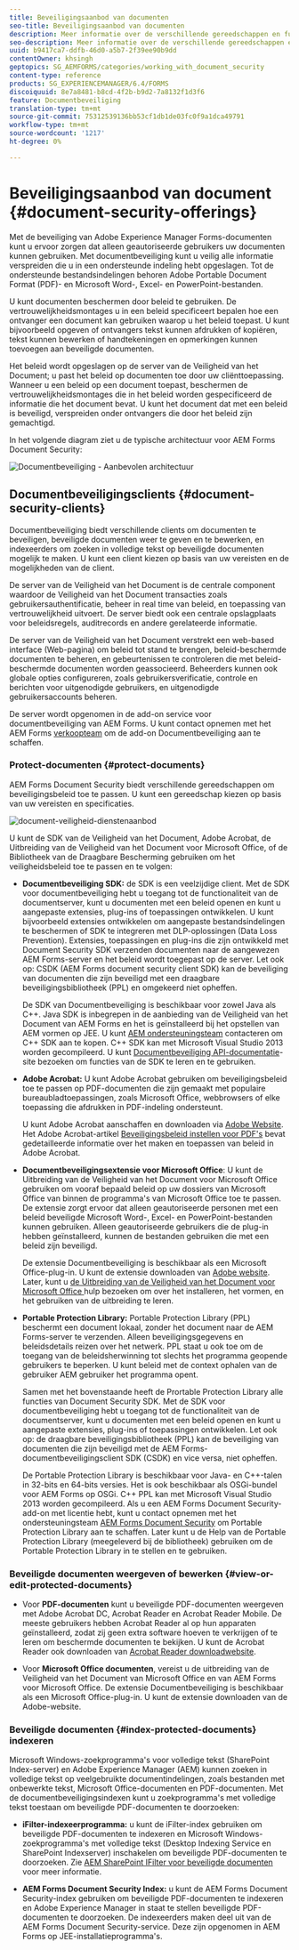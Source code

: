 ```yaml
---
title: Beveiligingsaanbod van documenten
seo-title: Beveiligingsaanbod van documenten
description: Meer informatie over de verschillende gereedschappen en functies van AEM documentbeveiliging
seo-description: Meer informatie over de verschillende gereedschappen en functies van AEM documentbeveiliging
uuid: b9417ca7-ddfb-46d0-a5b7-2f39ee90b9dd
contentOwner: khsingh
geptopics: SG_AEMFORMS/categories/working_with_document_security
content-type: reference
products: SG_EXPERIENCEMANAGER/6.4/FORMS
discoiquuid: 8e7a8481-b8cd-4f2b-b9d2-7a8132f1d3f6
feature: Documentbeveiliging
translation-type: tm+mt
source-git-commit: 75312539136bb53cf1db1de03fc0f9a1dca49791
workflow-type: tm+mt
source-wordcount: '1217'
ht-degree: 0%

---
```



# Beveiligingsaanbod van document {#document-security-offerings}

Met de beveiliging van Adobe Experience Manager Forms-documenten kunt u ervoor zorgen dat alleen geautoriseerde gebruikers uw documenten kunnen gebruiken. Met documentbeveiliging kunt u veilig alle informatie verspreiden die u in een ondersteunde indeling hebt opgeslagen. Tot de ondersteunde bestandsindelingen behoren Adobe Portable Document Format (PDF)- en Microsoft Word-, Excel- en PowerPoint-bestanden.

U kunt documenten beschermen door beleid te gebruiken. De vertrouwelijkheidsmontages u in een beleid specificeert bepalen hoe een ontvanger een document kan gebruiken waarop u het beleid toepast. U kunt bijvoorbeeld opgeven of ontvangers tekst kunnen afdrukken of kopiëren, tekst kunnen bewerken of handtekeningen en opmerkingen kunnen toevoegen aan beveiligde documenten.

Het beleid wordt opgeslagen op de server van de Veiligheid van het Document; u past het beleid op documenten toe door uw cliënttoepassing. Wanneer u een beleid op een document toepast, beschermen de vertrouwelijkheidsmontages die in het beleid worden gespecificeerd de informatie die het document bevat. U kunt het document dat met een beleid is beveiligd, verspreiden onder ontvangers die door het beleid zijn gemachtigd.

In het volgende diagram ziet u de typische architectuur voor AEM Forms Document Security:

![Documentbeveiliging - Aanbevolen architectuur](do-not-localize/document_security_architecture.png)

## Documentbeveiligingsclients {#document-security-clients}

Documentbeveiliging biedt verschillende clients om documenten te beveiligen, beveiligde documenten weer te geven en te bewerken, en indexeerders om zoeken in volledige tekst op beveiligde documenten mogelijk te maken. U kunt een client kiezen op basis van uw vereisten en de mogelijkheden van de client.

De server van de Veiligheid van het Document is de centrale component waardoor de Veiligheid van het Document transacties zoals gebruikersauthentificatie, beheer in real time van beleid, en toepassing van vertrouwelijkheid uitvoert. De server biedt ook een centrale opslagplaats voor beleidsregels, auditrecords en andere gerelateerde informatie.

De server van de Veiligheid van het Document verstrekt een web-based interface (Web-pagina) om beleid tot stand te brengen, beleid-beschermde documenten te beheren, en gebeurtenissen te controleren die met beleid-beschermde documenten worden geassocieerd. Beheerders kunnen ook globale opties configureren, zoals gebruikersverificatie, controle en berichten voor uitgenodigde gebruikers, en uitgenodigde gebruikersaccounts beheren.

De server wordt opgenomen in de add-on service voor documentbeveiliging van AEM Forms. U kunt contact opnemen met het AEM Forms [verkoopteam](https://www.adobe.com/products/request-consultation/marketing-cloud.html?s_osc=70114000002JNwKAAW&amp;s_iid=70114000002JHs3AAG) om de add-on Documentbeveiliging aan te schaffen.

### Protect-documenten {#protect-documents}

AEM Forms Document Security biedt verschillende gereedschappen om beveiligingsbeleid toe te passen. U kunt een gereedschap kiezen op basis van uw vereisten en specificaties.

![document-veiligheid-dienstenaanbod](assets/document-security-offerings.png)

U kunt de SDK van de Veiligheid van het Document, Adobe Acrobat, de Uitbreiding van de Veiligheid van het Document voor Microsoft Office, of de Bibliotheek van de Draagbare Bescherming gebruiken om het veiligheidsbeleid toe te passen en te volgen:

* **Documentbeveiliging SDK:** de SDK is een veelzijdige client. Met de SDK voor documentbeveiliging hebt u toegang tot de functionaliteit van de documentserver, kunt u documenten met een beleid openen en kunt u aangepaste extensies, plug-ins of toepassingen ontwikkelen. U kunt bijvoorbeeld extensies ontwikkelen om aangepaste bestandsindelingen te beschermen of SDK te integreren met DLP-oplossingen (Data Loss Prevention). Extensies, toepassingen en plug-ins die zijn ontwikkeld met Document Security SDK verzenden documenten naar de aangewezen AEM Forms-server en het beleid wordt toegepast op de server. Let ook op: CSDK (AEM Forms document security client SDK) kan de beveiliging van documenten die zijn beveiligd met een draagbare beveiligingsbibliotheek (PPL) en omgekeerd niet opheffen.

   De SDK van Documentbeveiliging is beschikbaar voor zowel Java als C++. Java SDK is inbegrepen in de aanbieding van de Veiligheid van het Document van AEM Forms en het is geïnstalleerd bij het opstellen van AEM vormen op JEE. U kunt [AEM ondersteuningsteam](https://helpx.adobe.com/marketing-cloud/contact-support.html) contacteren om C++ SDK aan te kopen. C++ SDK kan met Microsoft Visual Studio 2013 worden gecompileerd. U kunt [Documentbeveiliging API-documentatie](https://help.adobe.com/en_US/livecycle/11.0/Services/WS92d06802c76abadb76c48dfe12dbeb3e281-7ff0.2.html)-site bezoeken om functies van de SDK te leren en te gebruiken.

* **Adobe Acrobat:** U kunt Adobe Acrobat gebruiken om beveiligingsbeleid toe te passen op PDF-documenten die zijn gemaakt met populaire bureaubladtoepassingen, zoals Microsoft Office, webbrowsers of elke toepassing die afdrukken in PDF-indeling ondersteunt.

   U kunt Adobe Acrobat aanschaffen en downloaden via [Adobe Website](https://acrobat.adobe.com/us/en/free-trial-download.html). Het Adobe Acrobat-artikel [Beveiligingsbeleid instellen voor PDF&#39;s](https://helpx.adobe.com/acrobat/using/setting-security-policies-pdfs.html) bevat gedetailleerde informatie over het maken en toepassen van beleid in Adobe Acrobat.

* **Documentbeveiligingsextensie voor Microsoft Office**: U kunt de Uitbreiding van de Veiligheid van het Document voor Microsoft Office gebruiken om vooraf bepaald beleid op uw dossiers van Microsoft Office van binnen de programma&#39;s van Microsoft Office toe te passen. De extensie zorgt ervoor dat alleen geautoriseerde personen met een beleid beveiligde Microsoft Word-, Excel- en PowerPoint-bestanden kunnen gebruiken. Alleen geautoriseerde gebruikers die de plug-in hebben geïnstalleerd, kunnen de bestanden gebruiken die met een beleid zijn beveiligd.

   De extensie Documentbeveiliging is beschikbaar als een Microsoft Office-plug-in. U kunt de extensie downloaden van [Adobe website](https://helpx.adobe.com/aem-forms/aem-document-security/download-installer.html). Later, kunt u [de Uitbreiding van de Veiligheid van het Document voor Microsoft Office ](https://helpx.adobe.com/aem-forms/aem-document-security/aem-document-security-extension-help.html) hulp bezoeken om over het installeren, het vormen, en het gebruiken van de uitbreiding te leren.

* **Portable Protection Library:** Portable Protection Library (PPL) beschermt een document lokaal, zonder het document naar de AEM Forms-server te verzenden. Alleen beveiligingsgegevens en beleidsdetails reizen over het netwerk. PPL staat u ook toe om de toegang van de beleidsherwinning tot slechts het programma geopende gebruikers te beperken. U kunt beleid met de context ophalen van de gebruiker AEM gebruiker het programma opent.

   Samen met het bovenstaande heeft de Prortable Protection Library alle functies van Document Security SDK. Met de SDK voor documentbeveiliging hebt u toegang tot de functionaliteit van de documentserver, kunt u documenten met een beleid openen en kunt u aangepaste extensies, plug-ins of toepassingen ontwikkelen. Let ook op: de draagbare beveiligingsbibliotheek (PPL) kan de beveiliging van documenten die zijn beveiligd met de AEM Forms-documentbeveiligingsclient SDK (CSDK) en vice versa, niet opheffen.

   De Portable Protection Library is beschikbaar voor Java- en C++-talen in 32-bits en 64-bits versies. Het is ook beschikbaar als OSGi-bundel voor AEM Forms op OSGi. C++ PPL kan met Microsoft Visual Studio 2013 worden gecompileerd. Als u een AEM Forms Document Security-add-on met licentie hebt, kunt u contact opnemen met het ondersteuningsteam [AEM Forms Document Security](https://helpx.adobe.com/marketing-cloud/contact-support.html) om Portable Protection Library aan te schaffen. Later kunt u de Help van de Portable Protection Library (meegeleverd bij de bibliotheek) gebruiken om de Portable Protection Library in te stellen en te gebruiken.

### Beveiligde documenten weergeven of bewerken {#view-or-edit-protected-documents}

* Voor **PDF-documenten** kunt u beveiligde PDF-documenten weergeven met Adobe Acrobat DC, Acrobat Reader en Acrobat Reader Mobile. De meeste gebruikers hebben Acrobat Reader al op hun apparaten geïnstalleerd, zodat zij geen extra software hoeven te verkrijgen of te leren om beschermde documenten te bekijken. U kunt de Acrobat Reader ook downloaden van [Acrobat Reader downloadwebsite](https://get.adobe.com/reader/).

* Voor **Microsoft Office documenten**, vereist u de uitbreiding van de Veiligheid van het Document van Microsoft Office en van AEM Forms voor Microsoft Office. De extensie Documentbeveiliging is beschikbaar als een Microsoft Office-plug-in. U kunt de extensie downloaden van de Adobe-website.

### Beveiligde documenten {#index-protected-documents} indexeren

Microsoft Windows-zoekprogramma&#39;s voor volledige tekst (SharePoint Index-server) en Adobe Experience Manager (AEM) kunnen zoeken in volledige tekst op veelgebruikte documentindelingen, zoals bestanden met onbewerkte tekst, Microsoft Office-documenten en PDF-documenten. Met de documentbeveiligingsindexen kunt u zoekprogramma&#39;s met volledige tekst toestaan om beveiligde PDF-documenten te doorzoeken:

* **iFilter-indexeerprogramma:** u kunt de iFilter-index gebruiken om beveiligde PDF-documenten te indexeren en Microsoft Windows-zoekprogramma&#39;s met volledige tekst (Desktop Indexing Service en SharePoint Indexserver) inschakelen om beveiligde PDF-documenten te doorzoeken. Zie [AEM SharePoint IFilter voor beveiligde documenten](assets/sharepoint-ifilter-doc-security.pdf) voor meer informatie.

* **AEM Forms Document Security Index:** u kunt de AEM Forms Document Security-index gebruiken om beveiligde PDF-documenten te indexeren en Adobe Experience Manager in staat te stellen beveiligde PDF-documenten te doorzoeken. De indexeerders maken deel uit van de AEM Forms Document Security-service. Deze zijn opgenomen in AEM Forms op JEE-installatieprogramma&#39;s.

